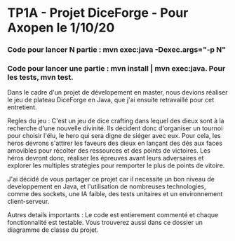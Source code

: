# TP1A - Projet DiceForge - Pour Axopen le 1/10/20


<h3> Code pour lancer N partie : mvn exec:java -Dexec.args="-p N" </h3>
<h3> Code pour lancer une partie : mvn install | mvn exec:java. Pour les tests, mvn test.</h3>


Dans le cadre d'un projet de dévelopement en master, nous devions réaliser le jeu de plateau DiceForge en Java, que j'ai ensuite retravaillé pour cet entretient. 


Regles du jeu : C'est un jeu de dice crafting dans lequel des dieux sont à la recherche d'une nouvelle divinité. Ils décident donc d'organiser un tournoi pour choisir l'élu, le hero qui sera digne de siéger avec eux. 
Pour cela, les heros devrons s'attirer les faveurs des dieux en lançant des dés aux faces amovibles pour récolter des ressources et  des points de victoires. 
Les héros devront donc, réaliser les épreuves avant leurs adversaires et explorer les multiples stratégies pour remporter le plus de points de vitoire.

J'ai décidé de vous partager ce projet car il necessite un bon niveau de developpement en Java, et l'utilisation de nombreuses technologies, comme des sockets, une IA faible, des tests unitaires et un environnement client-serveur. 

Autres details importants :
Le code est entierement commenté et chaque fonctionnalité est testable. 
Vous trouverez aussi dans ce dossier un diagramme de classe du projet. 

